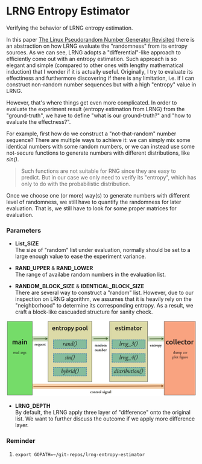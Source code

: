 # LRNG Entropy Estimator
Verifying the behavior of LRNG entropy estimation.

In this paper [The Linux Pseudorandom Number Generator Revisited](https://eprint.iacr.org/2012/251.pdf) there is an  abstraction on how LRNG evaluate the "randomness" from its entropy sources. As we can see, LRNG adopts a "differential"-like approach to efficiently come out with an entropy estimation. Such approach is so elegant and simple (compared to other ones with lengthy mathematical induction) that I wonder if it is actually useful. Originally, I try to evaluate its effectiness and furthermore discovering if there is any limitation, i.e. if I can construct non-random number sequences but with a high "entropy" value in LRNG.

However, that's where things get even more complicated. In order to evaluate the experiment result (entropy estimation from LRNG) from the "ground-truth", we have to define "what is our ground-truth?" and "how to evaluate the effectness?".

For example, first how do we construct a "not-that-random" number sequence? There are multiple ways to achieve it: we can simply mix some identical numbers with some random numbers, or we can instead use some not-secure functions to generate 
numbers with different distributions, like *sin()*.

> Such functions are not suitable for RNG since they are easy to predict. But in our case we only need to verify its "entropy", which has only to do with the probabilistic distribution.

Once we choose one (or more) way(s) to generate numbers with different level of randomness, we still have to quantify the randomness for later evaluation. That is, we still have to look for some proper matrices for evaluation.

### Parameters

- **List_SIZE**  
The size of "random" list under evaluation, normally should be set to a large enough value to ease the experiment variance.

- **RAND_UPPER** & **RAND_LOWER**  
The range of availabe random numbers in the evaluation list.

- **RANDOM_BLOCK_SIZE** & **IDENTICAL_BLOCK_SIZE**  
There are several way to construct a "random" list. However, due to our inspection on LRNG algorithm, we assumes that it is heavily rely on the "neighborhood" to determine its corresponding entropy. As a result, we craft a block-like cascuaded structure for sanity check.

![Structure for evaluation system](./figure/workflow.jpg "Structure for evaluation system")

- **LRNG_DEPTH**  
By default, the LRNG apply three layer of "difference" onto the original list. We want to further discuss the outcome if we apply more difference layer.


### Reminder
1. `export GOPATH=~/git-repos/lrng-entropy-estimator`